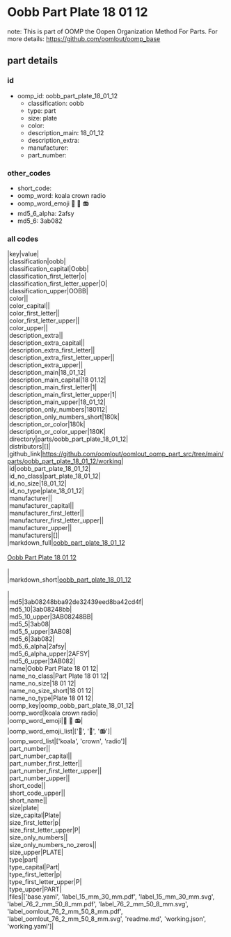 # Oobb Part Plate 18 01 12  

note: This is part of OOMP the Oopen Organization Method For Parts. For more details: https://github.com/oomlout/oomp_base

##  part details





### id
* oomp_id: oobb_part_plate_18_01_12
  * classification: oobb
  * type: part
  * size: plate
  * color: 
  * description_main: 18_01_12
  * description_extra: 
  * manufacturer: 
  * part_number: 

### other_codes
* short_code: 
* oomp_word: koala crown radio
* oomp_word_emoji :koala: :crown: :radio:
* md5_6_alpha: 2afsy
* md5_6: 3ab082

### all codes 
|key|value|  
|classification|oobb|  
|classification_capital|Oobb|  
|classification_first_letter|o|  
|classification_first_letter_upper|O|  
|classification_upper|OOBB|  
|color||  
|color_capital||  
|color_first_letter||  
|color_first_letter_upper||  
|color_upper||  
|description_extra||  
|description_extra_capital||  
|description_extra_first_letter||  
|description_extra_first_letter_upper||  
|description_extra_upper||  
|description_main|18_01_12|  
|description_main_capital|18 01.12|  
|description_main_first_letter|1|  
|description_main_first_letter_upper|1|  
|description_main_upper|18_01_12|  
|description_only_numbers|180112|  
|description_only_numbers_short|180k|  
|description_or_color|180k|  
|description_or_color_upper|180K|  
|directory|parts/oobb_part_plate_18_01_12|  
|distributors|[]|  
|github_link|https://github.com/oomlout/oomlout_oomp_part_src/tree/main/parts/oobb_part_plate_18_01_12/working|  
|id|oobb_part_plate_18_01_12|  
|id_no_class|part_plate_18_01_12|  
|id_no_size|18_01_12|  
|id_no_type|plate_18_01_12|  
|manufacturer||  
|manufacturer_capital||  
|manufacturer_first_letter||  
|manufacturer_first_letter_upper||  
|manufacturer_upper||  
|manufacturers|[]|  
|markdown_full|[oobb_part_plate_18_01_12](https://github.com/oomlout/oomlout_oomp_part_src/tree/main/parts/oobb_part_plate_18_01_12/working)<br>[](https://github.com/oomlout/oomlout_oomp_part_src/tree/main/parts/oobb_part_plate_18_01_12/working)<br>[Oobb Part Plate 18 01 12](https://github.com/oomlout/oomlout_oomp_part_src/tree/main/parts/oobb_part_plate_18_01_12/working)<br><br>|  
|markdown_short|[oobb_part_plate_18_01_12](https://github.com/oomlout/oomlout_oomp_part_src/tree/main/parts/oobb_part_plate_18_01_12/working)<br><br>|  
|md5|3ab08248bba92de32439eed8ba42cd4f|  
|md5_10|3ab08248bb|  
|md5_10_upper|3AB08248BB|  
|md5_5|3ab08|  
|md5_5_upper|3AB08|  
|md5_6|3ab082|  
|md5_6_alpha|2afsy|  
|md5_6_alpha_upper|2AFSY|  
|md5_6_upper|3AB082|  
|name|Oobb Part Plate 18 01 12|  
|name_no_class|Part Plate 18 01 12|  
|name_no_size|18 01 12|  
|name_no_size_short|18 01 12|  
|name_no_type|Plate 18 01 12|  
|oomp_key|oomp_oobb_part_plate_18_01_12|  
|oomp_word|koala crown radio|  
|oomp_word_emoji|:koala: :crown: :radio:|  
|oomp_word_emoji_list|[':koala:', ':crown:', ':radio:']|  
|oomp_word_list|['koala', 'crown', 'radio']|  
|part_number||  
|part_number_capital||  
|part_number_first_letter||  
|part_number_first_letter_upper||  
|part_number_upper||  
|short_code||  
|short_code_upper||  
|short_name||  
|size|plate|  
|size_capital|Plate|  
|size_first_letter|p|  
|size_first_letter_upper|P|  
|size_only_numbers||  
|size_only_numbers_no_zeros||  
|size_upper|PLATE|  
|type|part|  
|type_capital|Part|  
|type_first_letter|p|  
|type_first_letter_upper|P|  
|type_upper|PART|  
|files|['base.yaml', 'label_15_mm_30_mm.pdf', 'label_15_mm_30_mm.svg', 'label_76_2_mm_50_8_mm.pdf', 'label_76_2_mm_50_8_mm.svg', 'label_oomlout_76_2_mm_50_8_mm.pdf', 'label_oomlout_76_2_mm_50_8_mm.svg', 'readme.md', 'working.json', 'working.yaml']|  
